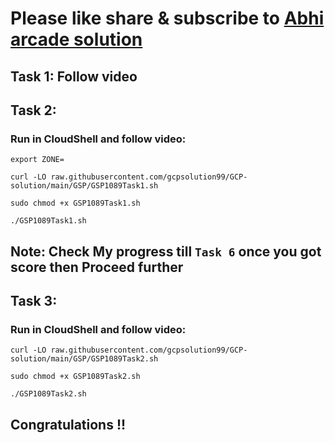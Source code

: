 # Please like share & subscribe to [Abhi arcade solution](http://www.youtube.com/@Abhi_Arcade_Solution)

## Task 1: Follow video

## Task 2: 
### Run in CloudShell and follow video:
```
export ZONE=
```

```
curl -LO raw.githubusercontent.com/gcpsolution99/GCP-solution/main/GSP/GSP1089Task1.sh

sudo chmod +x GSP1089Task1.sh

./GSP1089Task1.sh
```

## Note: Check My progress till `Task 6` once you got score then Proceed further
  
## Task 3: 
### Run in CloudShell and follow video:
```
curl -LO raw.githubusercontent.com/gcpsolution99/GCP-solution/main/GSP/GSP1089Task2.sh

sudo chmod +x GSP1089Task2.sh

./GSP1089Task2.sh
```

## Congratulations !!
